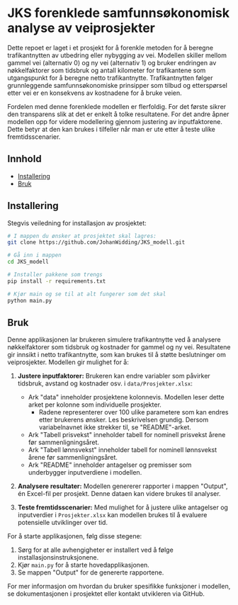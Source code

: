 # JKS forenklede samfunnsøkonomisk analyse av veiprosjekter

Dette repoet er laget i et prosjekt for å forenkle metoden for å beregne trafikantnytten av utbedring eller nybygging av vei. Modellen skiller mellom gammel vei (alternativ 0) og ny vei (alternativ 1) og bruker endringen av nøkkelfaktorer som tidsbruk og antall kilometer for trafikantene som utgangspunkt for å beregne netto trafikantnytte. Trafikantnytten følger grunnleggende samfunnsøkonomiske prinsipper som tilbud og etterspørsel etter vei er en konsekvens av kostnadene for å bruke veien. 

Fordelen med denne forenklede modellen er flerfoldig. For det første sikrer den transparens slik at det er enkelt å tolke resultatene. For det andre åpner modellen opp for videre modellering gjennom justering av inputfaktorene. Dette betyr at den kan brukes i tilfeller når man er ute etter å teste ulike fremtidsscenarier.

## Innhold

- [Installering](#installering)
- [Bruk](#bruk)

## Installering

Stegvis veiledning for installasjon av prosjektet:

```bash
# I mappen du ønsker at prosjektet skal lagres:
git clone https://github.com/JohanWidding/JKS_modell.git

# Gå inn i mappen
cd JKS_modell

# Installer pakkene som trengs
pip install -r requirements.txt

# Kjør main og se til at alt fungerer som det skal
python main.py
```

## Bruk

Denne applikasjonen lar brukeren simulere trafikantnytte ved å analysere nøkkelfaktorer som tidsbruk og kostnader for gammel og ny vei. Resultatene gir innsikt i netto trafikantnytte, som kan brukes til å støtte beslutninger om veiprosjekter. Modellen gir mulighet for å:

1. **Justere inputfaktorer:** Brukeren kan endre variabler som påvirker tidsbruk, avstand og kostnader osv. i `data/Prosjekter.xlsx`:
   - Ark "data" inneholder prosjektene kolonnevis. Modellen leser dette arket per kolonne som individuelle prosjekter.
     - Radene representerer over 100 ulike parametere som kan endres etter brukerens ønsker. Les beskrivelsen grundig. Dersom variabelnavnet ikke strekker til, se "README"-arket.
   - Ark "Tabell prisvekst" inneholder tabell for nominell prisvekst årene før sammenligningsåret.
   - Ark "Tabell lønnsvekst" inneholder tabell for nominell lønnsvekst årene før sammenligningsåret.
   - Ark "README" inneholder antagelser og premisser som underbygger inputverdiene i modellen.

2. **Analysere resultater:** Modellen genererer rapporter i mappen "Output", én Excel-fil per prosjekt. Denne dataen kan videre brukes til analyser.

3. **Teste fremtidsscenarier:** Med mulighet for å justere ulike antagelser og inputverdier i `Prosjekter.xlsx` kan modellen brukes til å evaluere potensielle utviklinger over tid.

For å starte applikasjonen, følg disse stegene:

1. Sørg for at alle avhengigheter er installert ved å følge installasjonsinstruksjonene.
2. Kjør `main.py` for å starte hovedapplikasjonen.
3. Se mappen "Output" for de genererte rapportene.

For mer informasjon om hvordan du bruker spesifikke funksjoner i modellen, se dokumentasjonen i prosjektet eller kontakt utvikleren via GitHub.